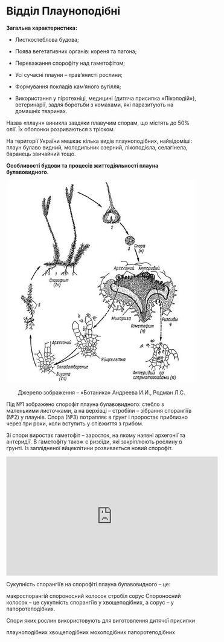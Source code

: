 # Відділ Плауноподібні

**Загальна характеристика:**

-   Листкостеблова будова;

-   Поява вегетативних органів: кореня та пагона;

-   Переважання спорофіту над гаметофітом;

-   Усі сучасні плауни – трав’янисті рослини;

-   Формування покладів кам’яного вугілля;

-   Використання у піротехніці, медицині (дитяча присипка «Лікоподій»), ветеринарії, задля боротьби з комахами, які паразитують на домашніх тваринах.

Назва «плаун» виникла завдяки плавучим спорам, що містять до 50% олії. Їх оболонки розриваються з тріском.

На території України мешкає кілька видів плауноподібних, найвідоміші: плаун булаво видний, молодильник озерний, лікоподієла, селагінела, баранець звичайний тощо.

**Особливості будови та процесів життєдіяльності плауна булавовидного.**

<div align="center">
<img src="pic4.jpg">
<p>Джерело зображення – <span class="p1">«Ботаника» Андреева И.И., Родман Л.С.</span></p>
</div>

Під №1 зображено спорофіт плауна булавовидного: стебло з маленькими листочками, а на верхівці – <span class="p1">стробіли</span> – зібрання спорангіїв (№2) у плаунів. Спора (№3) потрапляє в ґрунт і проростає приблизно через три роки, коли вступить у співжиття з грибом.

Зі спори виростає гаметофіт – <span class="p1">заросток</span>, на якому наявні архегонії та антеридії. В гаметофіту також є ризоїди, які закріплюють рослину в ґрунті. Із заплідненої яйцеклітини розвивається новий спорофіт.

<div class="fluidMedia">
<iframe align="center" width="560" height="315" src="https://www.youtube.com/embed/4aWqpViMA5Q" frameborder="0" allowfullscreen></iframe>
</div>
<div class="popup">
</div>


<quiz>
<question>
<p>Сукупність спорангіїв на спорофіті плауна булавовидного – це:</p>
<answer>макроспорангій</answer>
<answer>спороносний колосок</answer>
<answer correct>стробіл</answer> 
<answer>сорус</answer>
<explanation>Спороносний колосок – це сукупність спорангіїв у хвощеподібних, а сорус – у папоротеподібних.</explanation>
</question>

<question>
<p>Спори яких рослин використовують для виготовлення дитячої присипки</p>
<answer correct>плауноподібних</answer> 
<answer>хвощеподібних</answer>
<answer>мохоподібних</answer>
<answer>папоротеподібних</answer>
</question>
</quiz>
